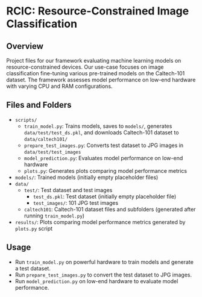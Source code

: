 # RCIC: Resource-Constrained Image Classification

## Overview

Project files for our framework evaluating machine learning models on resource-constrained devices. Our use-case focuses on image classification fine-tuning various pre-trained models on the Caltech-101 dataset. The framework assesses model performance on low-end hardware with varying CPU and RAM configurations.

## Files and Folders

* `scripts/`
  * `train_model.py`: Trains models, saves to `models/`, generates `data/test/test_ds.pkl`, and downloads Caltech-101 dataset to `data/caltech101/`
  * `prepare_test_images.py`: Converts test dataset to JPG images in `data/test/test_images`
  * `model_prediction.py`: Evaluates model performance on low-end hardware
  * `plots.py`: Generates plots comparing model performance metrics
* `models/`: Trained models (initially empty placeholder files)
* `data/`
  * `test/`: Test dataset and test images
    * `test_ds.pkl`: Test dataset (initially empty placeholder file)
    * `test_images/`: 101 JPG test images
  * `caltech101`: Caltech-101 dataset files and subfolders (generated after running `train_model.py`)
* `results/`: Plots comparing model performance metrics generated by `plots.py` script

## Usage

* Run `train_model.py` on powerful hardware to train models and generate a test dataset.
* Run `prepare_test_images.py` to convert the test dataset to JPG images.
* Run `model_prediction.py` on low-end hardware to evaluate model performance.
